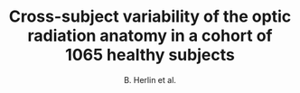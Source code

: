 ---
cat: gaia
subcat: ginkgo
bestof: false
author: B. Herlin et al.
title: Cross-subject variability of the optic radiation anatomy in a cohort of 1065 healthy subjects
journal: Surgical and Radiologic Anatomy
year: 2023
type: article
url: https -//link.springer.com/10.1007/s00276-023-03161-4
doi: 10.1007/s00276-023-03161-4
---